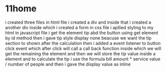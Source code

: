 # 11home
i created three files in html file i created a div and inside that i created a another div inside which i created a form in css file i apllied styling to my html
in javascript file i get the element tip abd the button using get element by id method then i gave tip style display none beacuse we want the tip section to shown after the calculation then i added a event listener to button click event which after click will call a call back function inside which we will get the remaining the element and then we will store the tip value inside a element and to calculate the tip i use the formula bill amount * service value / number of people
and then i gave the display value as inline 
